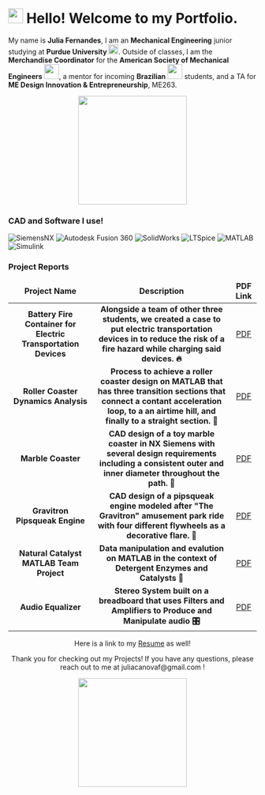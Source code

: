 <h1><img src="" width="30"/> Hello! Welcome to my Portfolio.</h1>

<p>My name is <b>Julia Fernandes</b>, I am an <b>Mechanical Engineering</b> junior studying at <b> Purdue University </b> <img src="https://th.bing.com/th/id/OIP.HVoFmkb7c2pCG_vv1IoiKQHaHa?w=172&h=180&c=7&r=0&o=5&pid=1.7" width="20"/>. Outside of classes, I am the <b>Merchandise Coordinator</b> for the <b>American Society of Mechanical Engineers</b> <img src="https://th.bing.com/th/id/R.4481043ca9ed3b6c2eab1d0122d6d098?rik=K4IWQwOAzhUbzA&riu=http%3a%2f%2forg.osu.edu%2fasme%2ffiles%2f2018%2f03%2fasme-1oam7it-752x440.png&ehk=Mu50rS%2be2A9hwyRfle%2b243z3OX11L2Sy1ehrW1lecA8%3d&risl=&pid=ImgRaw&r=0&sres=1&sresct=1" width="30"/>, a mentor for incoming <b>Brazilian</b> <img src="https://th.bing.com/th/id/R.0b01ddb3f8dd9cda3169feaf887a54dc?rik=wJWTbFcpaJODJw&riu=http%3a%2f%2fglobalsherpa.org%2fwp-content%2fuploads%2f2012%2f02%2fbrazil-flag.jpg&ehk=XEvE2eknYIm6ZSEb6mZsy47sx%2bcBQqsi5cQrmg6zHc8%3d&risl=&pid=ImgRaw&r=0" width="30"/> students, and a TA for <b>ME Design Innovation & Entrepreneurship</b>, ME263. 
  
<p align="center"> <img src="https://i1.wp.com/engineering.purdue.edu/fsae/wordpress/wp-content/uploads/2017/12/ME_Logo_Transparent.png?fit=600%2C375&ssl=1" width="220"/></p>

<h3>CAD and Software I use!</h3>
<p>
  <img alt="SiemensNX" src="https://img.shields.io/badge/Siemens NX-099?logo=siemens&logoColor=fff&style=for-the-badge" />
  <img alt="Autodesk Fusion 360" src="https://img.shields.io/badge/Autodesk Fusion 360-000?logo=autodesk&logoColor=fff&style=for-the-badge" /> 
  <img alt="SolidWorks" src="https://img.shields.io/badge/SolidWorks-FF0000?logo=solid&logoColor=fff&style=for-the-badge" />
  <img alt="LTSpice" src="https://img.shields.io/badge/LTspice-900028?logo=ltspice&logoColor=fff&style=for-the-badge" />
  <img alt="MATLAB" src="https://img.shields.io/badge/MATLAB-09B6A2?logo=codeium&logoColor=fff&style=for-the-badge" alt="Codeium Badge" />
  <img alt="Simulink" src="https://img.shields.io/badge/Simulink-77E8B9?logo=stimulus&logoColor=000&style=for-the-badge" />
</p>
<h3>Project Reports</h3>
<table>
  <thead align="center">
      <td><b>Project Name</b></td>
      <td><b>Description</b></td>
      <td><b>PDF Link</b></td>
  </thead>
  <tbody>
    <tr>
      <td align="center"> <b>Battery Fire Container for Electric Transportation Devices</b></td>
      <td align="center"><b>Alongside a team of other three students, we created a case to put electric transportation devices in to reduce the risk of a fire hazard while charging said devices. 🔥</b></td>
      <td align="center"><a href="https://drive.google.com/file/d/1pl-dZgz5JcSt7UnRukO2jLQVvgl77zgx/view?usp=sharing" target="_blank">PDF</a></td>
    </tr>
    <tr>
      <td align="center"> <b>Roller Coaster Dynamics Analysis</b></td>
      <td align="center"><b>Process to achieve a roller coaster design on MATLAB that has three transition sections that connect a contant acceleration loop, to a an airtime hill, and finally to a straight section. 🎢</b></td>
      <td align="center"><a href="https://drive.google.com/file/d/1RZTmwn-3weO5g-_MQJ8hHNgZngCKvUKX/view?usp=sharing" target="_blank">PDF</a></td>
    </tr>
	  <tr>
      <td align="center"> <b>Marble Coaster</b></td>
      <td align="center"><b>CAD design of a toy marble coaster in NX Siemens with several design requirements including a consistent outer and inner diameter throughout the path. 🛝</b></td>
      <td align="center"><a href="https://drive.google.com/file/d/14FwjjzFqyAIW23DjldIQ7cOIfJzhUDi7/view?usp=sharing" target="_blank">PDF</a></td>
    </tr>
    <tr>
      <td align="center"> <b>Gravitron Pipsqueak Engine</b></td>
      <td align="center"><b>CAD design of a pipsqueak engine modeled after "The Gravitron" amusement park ride with four different flywheels as a decorative flare. 🚂</b></td>
      <td align="center"><a href="https://drive.google.com/file/d/1gSrAZoqcIVF1-U_RwRHEr5_E_rYDqWX0/view?usp=sharing" target="_blank">PDF</a></td>
    </tr>
    <tr>
      <td align="center"> <b>Natural Catalyst MATLAB Team Project</b></td>
      <td align="center"><b> Data manipulation and evalution on MATLAB in the context of Detergent Enzymes and Catalysts 🫧</b></td>
      <td align="center"><a href="https://drive.google.com/file/d/1Xwy9ySOyDOe0UPHmBtUbgsWVu7iA8g7t/view?usp=sharing" target="_blank">PDF</a></td>
    </tr>
    <tr>
      <td align="center"> <b>Audio Equalizer</b></td>
      <td align="center"><b>Stereo System built on a breadboard that uses Filters and Amplifiers to Produce and Manipulate audio 🎛️</b></td>
      <td align="center"><a href="https://drive.google.com/file/d/17qRo1w13HvtZgAKtftG2G54ZUP_URHBo/view?usp=sharing" target="_blank">PDF</a></td>
    </tr>
  </tbody>
</table>

<p align="center">  Here is a link to my <a href="https://th.bing.com/th/id/OIP.q7hrrlJmYEnTavqubhP6fwHaE8?w=242&h=180&c=7&r=0&o=5&dpr=1.3&pid=1.7">Resume</a> as well! </p>

<p align="center"> Thank you for checking out my Projects! If you have any questions, please reach out to me at juliacanovaf@gmail.com !</p>

<p align="center"> <img src="https://www.bing.com/th/id/OGC.320b17ddb643a885c878274a83974254?pid=1.7&rurl=https%3a%2f%2fmedia1.tenor.com%2fimages%2f320b17ddb643a885c878274a83974254%2ftenor.gif%3fitemid%3d10256301&ehk=6fJGZpAeb5fvI5AE%2bRzR0Fya5mfX1SnHDctZPMGD8fg%3d" width="220"/></p>
